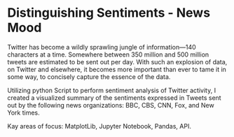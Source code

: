 # Distinguishing Sentiments - News Mood

Twitter has become a wildly sprawling jungle of information—140 characters at a time. Somewhere between 350 million and 500 million tweets are estimated to be sent out per day. With such an explosion of data, on Twitter and elsewhere, it becomes more important than ever to tame it in some way, to concisely capture the essence of the data.

Utilizing python Script to perform sentiment analysis of Twitter activity, I created a visualized summary of the sentiments expressed in Tweets sent out by the following news organizations: BBC, CBS, CNN, Fox, and New York times.

Kay areas of focus: MatplotLib, Jupyter Notebook, Pandas, API. 

